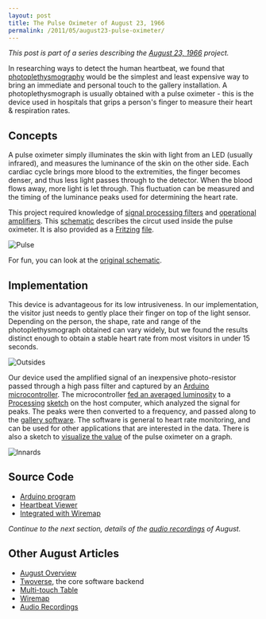 ```yaml
---
layout: post
title: The Pulse Oximeter of August 23, 1966
permalink: /2011/05/august23-pulse-oximeter/
---
```


*This post is part of a series describing the
[August 23, 1966](/2011/05/august23/) project.*

In researching ways to detect the human heartbeat, we found that
[photoplethysmography](http://en.wikipedia.org/wiki/Photoplethysmograph)
would be the simplest and least expensive way to bring an immediate and personal
touch to the gallery installation. A photoplethysmograph is usually obtained
with a pulse oximeter - this is the device used in hospitals that grips a
person's finger to measure their heart & respiration rates.

## Concepts

A pulse oximeter simply illuminates the skin with light from an LED (usually
infrared), and measures the luminance of the skin on the other side. Each
cardiac cycle brings more blood to the extremities, the finger becomes denser,
and thus less light passes through to the detector. When the blood flows away,
more light is let through. This fluctuation can be measured and the timing of
the luminance peaks used for determining the heart rate.

This project required knowledge of
[signal processing filters](http://www.swarthmore.edu/NatSci/echeeve1/Ref/FilterBkgrnd/Filters.html)
and [operational amplifiers](http://web.telia.com/~u85920178/begin/opamp00.htm).
This [schematic](https://github.com/peplin/august23/raw/master/doc/heartmonitor/schematic-final.png)
describes the circut used inside the pulse oximeter. It is also
provided as a [Fritzing](http://fritzing.org/) [file](https://github.com/peplin/august23/raw/master/doc/heartmonitor/schematic.fz).

![Pulse](http://things.rhubarbtech.com/images/august23/schematic-final.png)

For fun, you can look at the [original schematic](https://github.com/peplin/august23/raw/master/doc/heartmonitor/schematic-draft.jpg).

## Implementation

This device is advantageous for its low intrusiveness. In our implementation,
the visitor just needs to gently place their finger on top of the light sensor.
Depending on the person, the shape, rate and range of the photoplethysmograph
obtained can vary widely, but we found the results distinct enough to obtain a
stable heart rate from most visitors in under 15 seconds.

![Outsides](http://things.rhubarbtech.com/images/august23/pulse-outside.jpg)

Our device used the amplified signal of an inexpensive photo-resistor passed
through a high pass filter and captured by an [Arduino microcontroller](http://www.arduino.cc/).
The microcontroller
[fed an averaged luminosity](https://github.com/peplin/august23/blob/master/src/gallery/PulseOximeter/PulseOximeter.pde)
to a [Processing](http://processing.org/)
[sketch](https://github.com/peplin/august23/blob/master/src/gallery/WiremapClient/HeartbeatDetector.pde)
on the host computer, which analyzed the signal for peaks. The peaks were then
converted to a frequency, and passed along to the
[gallery software](https://github.com/peplin/august23/blob/master/src/gallery/WiremapClient/WiremapClient.pde).
The software is general to heart rate monitoring, and can be used for other
applications that are interested in the data. There is also a sketch to
[visualize the value](https://github.com/peplin/august23/blob/master/src/test/HeartbeatPulseViewer/HeartbeatPulseViewer.pde)
of the pulse oximeter on a graph.

![Innards](http://things.rhubarbtech.com/images/august23/pulse-inside.jpg)

## Source Code

* [Arduino program](https://github.com/peplin/august23/blob/master/src/gallery/PulseOximeter/PulseOximeter.pde)
* [Heartbeat Viewer]()
* [Integrated with Wiremap](https://github.com/peplin/august23/blob/master/src/gallery/WiremapClient/HeartbeatDetector.pde)

*Continue to the next section, details of the
[audio recordings](/2011/05/august23-audio/) of August.*

## Other August Articles

* [August Overview](/2011/05/august23/)
* [Twoverse](/2011/05/august23-twoverse/), the core software backend
* [Multi-touch Table](/2011/05/august23-multitouch/)
* [Wiremap](/2011/05/august23-wiremap/)
* [Audio Recordings](/2011/05/august23-audio/)

